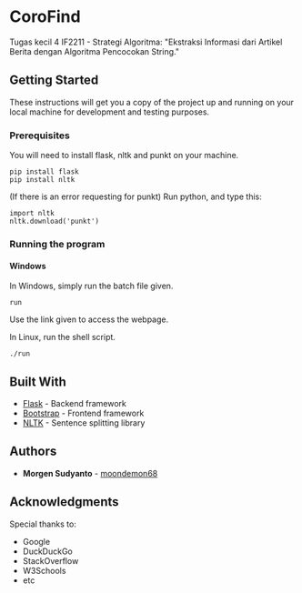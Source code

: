 # CoroFind

Tugas kecil 4 IF2211 - Strategi Algoritma: "Ekstraksi Informasi dari Artikel Berita dengan Algoritma Pencocokan String."

## Getting Started

These instructions will get you a copy of the project up and running on your local machine for development and testing purposes.

### Prerequisites

You will need to install flask, nltk and punkt on your machine.

```
pip install flask
pip install nltk
```
(If there is an error requesting for punkt) Run python, and type this:
```
import nltk
nltk.download('punkt')
```

### Running the program

#### Windows

In Windows, simply run the batch file given.
```
run
```
Use the link given to access the webpage.

In Linux, run the shell script.
```
./run
```

## Built With

* [Flask](https://flask.palletsprojects.com/en/1.1.x/) - Backend framework
* [Bootstrap](https://getbootstrap.com/) - Frontend framework
* [NLTK](https://www.nltk.org/) - Sentence splitting library

## Authors

* **Morgen Sudyanto** - [moondemon68](https://github.com/moondemon68)

## Acknowledgments

Special thanks to:
* Google
* DuckDuckGo
* StackOverflow
* W3Schools
* etc

